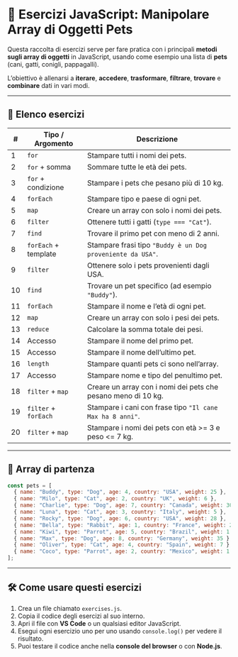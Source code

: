 # 🐾 Esercizi JavaScript: Manipolare Array di Oggetti Pets

Questa raccolta di esercizi serve per fare pratica con i principali **metodi sugli array di oggetti** in JavaScript, usando come esempio una lista di **pets** (cani, gatti, conigli, pappagalli).  

L’obiettivo è allenarsi a **iterare**, **accedere**, **trasformare**, **filtrare**, **trovare** e **combinare** dati in vari modi.  

---

## 📝 Elenco esercizi

| #  | Tipo / Argomento          | Descrizione                                                                 |
|----|---------------------------|-----------------------------------------------------------------------------|
| 1  | `for`                     | Stampare tutti i nomi dei pets.                                              |
| 2  | `for` + somma             | Sommare tutte le età dei pets.                                               |
| 3  | `for` + condizione        | Stampare i pets che pesano più di 10 kg.                                     |
| 4  | `forEach`                 | Stampare tipo e paese di ogni pet.                                           |
| 5  | `map`                     | Creare un array con solo i nomi dei pets.                                    |
| 6  | `filter`                  | Ottenere tutti i gatti (`type === "Cat"`).                                   |
| 7  | `find`                    | Trovare il primo pet con meno di 2 anni.                                     |
| 8  | `forEach` + template      | Stampare frasi tipo `"Buddy è un Dog proveniente da USA"`.                   |
| 9  | `filter`                  | Ottenere solo i pets provenienti dagli USA.                                  |
| 10 | `find`                    | Trovare un pet specifico (ad esempio `"Buddy"`).                             |
| 11 | `forEach`                 | Stampare il nome e l’età di ogni pet.                                        |
| 12 | `map`                     | Creare un array con solo i pesi dei pets.                                    |
| 13 | `reduce`                  | Calcolare la somma totale dei pesi.                                          |
| 14 | Accesso                   | Stampare il nome del primo pet.                                              |
| 15 | Accesso                   | Stampare il nome dell’ultimo pet.                                            |
| 16 | `length`                  | Stampare quanti pets ci sono nell’array.                                     |
| 17 | Accesso                   | Stampare nome e tipo del penultimo pet.                                      |
| 18 | `filter` + `map`          | Creare un array con i nomi dei pets che pesano meno di 10 kg.                |
| 19 | `filter` + `forEach`      | Stampare i cani con frase tipo `"Il cane Max ha 8 anni"`.                    |
| 20 | `filter` + `map`          | Stampare i nomi dei pets con età >= 3 e peso <= 7 kg.                        |

---

## 🔹 Array di partenza

```javascript
const pets = [
  { name: "Buddy", type: "Dog", age: 4, country: "USA", weight: 25 },
  { name: "Milo", type: "Cat", age: 2, country: "UK", weight: 6 },
  { name: "Charlie", type: "Dog", age: 7, country: "Canada", weight: 30 },
  { name: "Luna", type: "Cat", age: 3, country: "Italy", weight: 5 },
  { name: "Rocky", type: "Dog", age: 6, country: "USA", weight: 28 },
  { name: "Bella", type: "Rabbit", age: 1, country: "France", weight: 2 },
  { name: "Kiwi", type: "Parrot", age: 5, country: "Brazil", weight: 1 },
  { name: "Max", type: "Dog", age: 8, country: "Germany", weight: 35 },
  { name: "Oliver", type: "Cat", age: 4, country: "Spain", weight: 7 },
  { name: "Coco", type: "Parrot", age: 2, country: "Mexico", weight: 1 }
];
```

---

## 🛠️ Come usare questi esercizi

1. Crea un file chiamato `exercises.js`.  
2. Copia il codice degli esercizi al suo interno.  
3. Apri il file con **VS Code** o un qualsiasi editor JavaScript.  
4. Esegui ogni esercizio uno per uno usando `console.log()` per vedere il risultato.  
5. Puoi testare il codice anche nella **console del browser** o con **Node.js**.